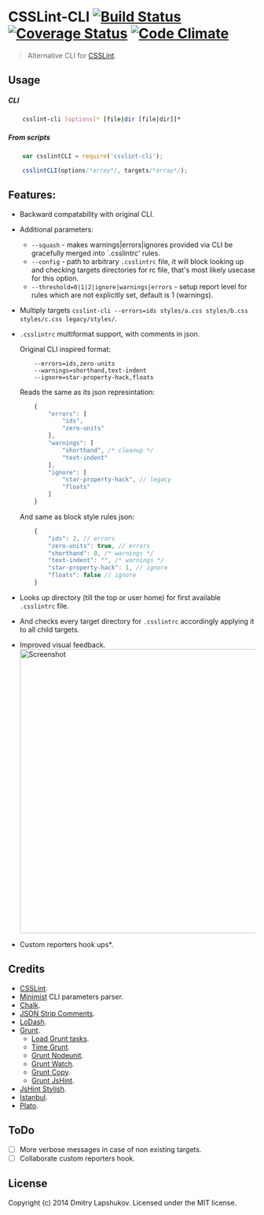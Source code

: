 # CSSLint-CLI [![Build Status](http://img.shields.io/travis/dmi3y/csslint-cli.svg?style=flat&branch=master)](http://travis-ci.org/dmi3y/csslint-cli) [![Coverage Status](http://img.shields.io/codeclimate/coverage/github/dmi3y/csslint-cli.svg?style=flat)](https://coveralls.io/r/dmi3y/csslint-cli) [![Code Climate](http://img.shields.io/codeclimate/github/dmi3y/csslint-cli.svg?style=flat)](https://codeclimate.com/github/dmi3y/csslint-cli)


> Alternative CLI for [CSSLint](https://github.com/CSSLint/csslint).


## Usage

##### CLI

```sh
    csslint-cli [options]* [file|dir [file|dir]]*
```
##### From scripts

```js
    var csslintCLI = require('csslint-cli');

    csslintCLI(options/*array*/, targets/*array*/);
```

## Features:

- Backward compatability with original CLI.

- Additional parameters:
    - `--squash` - makes warnings|errors|ignores provided via CLI be gracefully merged into `.csslintrc' rules.
    - `--config` - path to arbitrary `.csslintrc` file, it will block looking up and checking targets directories for rc file, that's most likely usecase for this option.
    - `--threshold=0|1|2|ignore|warnings|errors` - setup report level for rules which are not explicitly set, default is 1 (warnings).

- Multiply targets `csslint-cli --errors=ids styles/a.css styles/b.css styles/c.css legacy/styles/`.

- `.csslintrc` multiformat support, with comments in json.

    Original CLI inspired format:
    ```
        --errors=ids,zero-units
        --warnings=shorthand,text-indent
        --ignore=star-property-hack,floats
    ```

    Reads the same as its json represintation:
    ```js
        {
            "errors": [
                "ids",
                "zero-units"
            ],
            "warnings": [
                "shorthand", /* cleanup */
                "text-indent"
            ],
            "ignore": [
                "star-property-hack", // legacy
                "floats"
            ]
        }
    ```

    And same as block style rules json:
    ```js
        {
            "ids": 2, // errors
            "zero-units": true, // errors
            "shorthand": 0, /* warnings */
            "text-indent": "", /* warnings */
            "star-property-hack": 1, // ignore
            "floats": false // ignore
        }
    ```
- Looks up directory (till the top or user home) for first available `.csslintrc` file.
- And checks every target directory for `.csslintrc` accordingly applying it to all child targets.
- Improved visual feedback.
    <img src="http://dmi3y.github.io/imgs/csslintcli-black.png" alt="Screenshot" height="577" width="643"/>
- Custom reporters hook ups*.


## Credits

- [CSSLint](https://github.com/CSSLint/csslint).
- [Minimist](https://github.com/substack/minimist) CLI parameters parser.
- [Chalk](https://github.com/sindresorhus/chalk).
- [JSON Strip Comments](https://github.com/sindresorhus/strip-json-comments).
- [LoDash](https://github.com/lodash/lodash).
- [Grunt](https://github.com/gruntjs/grunt).
    - [Load Grunt tasks](https://github.com/sindresorhus/load-grunt-tasks).
    - [Time Grunt](https://github.com/sindresorhus/time-grunt).
    - [Grunt Nodeunit](https://github.com/gruntjs/grunt-contrib-nodeunit).
    - [Grunt Watch](https://github.com/gruntjs/grunt-contrib-watch).
    - [Grunt Copy](https://github.com/gruntjs/grunt-contrib-copy).
    - [Grunt JsHint](https://github.com/gruntjs/grunt-contrib-jshint).
- [JsHint Stylish](https://github.com/gruntjs/grunt).
- [Istanbul](https://github.com/gotwarlost/istanbul).
- [Plato](https://github.com/es-analysis/plato).

## ToDo
- [ ] More verbose messages in case of non existing targets.
- [ ] Collaborate custom reporters hook.

## License
Copyright (c) 2014 Dmitry Lapshukov. Licensed under the MIT license.
